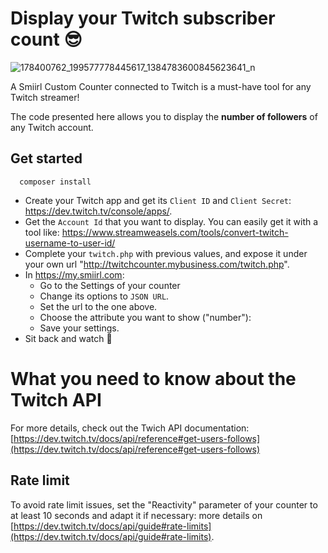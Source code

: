 # Display your Twitch subscriber count 😎

![178400762_199577778445617_1384783600845623641_n](https://user-images.githubusercontent.com/9904720/168776822-a94a752b-dcef-432d-a9f1-dcd49a8f3031.jpg)


A Smiirl Custom Counter connected to Twitch is a must-have tool for any Twitch streamer! 

The code presented here allows you to display the **number of followers** of any Twitch account.

## Get started
```
  composer install
  ```
- Create your Twitch app and get its `Client ID` and `Client Secret`: https://dev.twitch.tv/console/apps/.
- Get the `Account Id` that you want to display. You can easily get it with a tool like: https://www.streamweasels.com/tools/convert-twitch-username-to-user-id/
- Complete your `twitch.php` with previous values, and expose it under your own url "http://twitchcounter.mybusiness.com/twitch.php". 
- In https://my.smiirl.com:
    - Go to the Settings of your counter
    - Change its options to `JSON URL`. 
    - Set the url to the one above. 
    - Choose the attribute you want to show ("number"): 
    - Save your settings.
- Sit back and watch 🤩

# What you need to know about the Twitch API
For more details, check out the Twich API documentation: 
[https://dev.twitch.tv/docs/api/reference#get-users-follows](https://dev.twitch.tv/docs/api/reference#get-users-follows)
 
## Rate limit
To avoid rate limit issues, set the "Reactivity" parameter of your counter to at least 10 seconds and adapt it if necessary: more details on [https://dev.twitch.tv/docs/api/guide#rate-limits](https://dev.twitch.tv/docs/api/guide#rate-limits).
